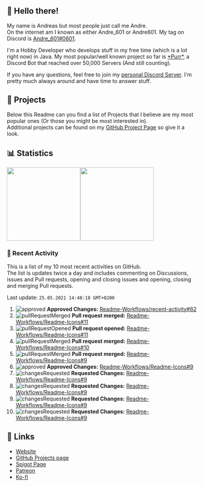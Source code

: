 <!-- Links -->
[andre]: https://discord.bio/p/andre601
[purr]: https://purrbot.site
[discord]: https://discord.gg/6dazXp6
[website]: https://andre601.ch
[github]: https://andre601.ch/projects
[spigot]: https://www.spigotmc.org/resources/authors/56829/
[patreon]: https://patreon.com/andre_601
[ko-fi]: https://ko-fi.com/andre_601

## 👋 Hello there!
My name is Andreas but most people just call me Andre.  
On the internet am I known as either Andre_601 or Andre601. My tag on Discord is [Andre_601#0601][andre].

I'm a Hobby Developer who develops stuff in my free time (which is a lot right now) in Java. My most popular/well known project so far is [\*Purr\*][purr], a Discord Bot that reached over 50,000 Servers (And still counting).

If you have any questions, feel free to join my [personal Discord Server][discord]. I'm pretty much always around and have time to answer stuff.

## 📁 Projects
Below this Readme can you find a list of Projects that I believe are my most popular ones (Or those you might be most interested in).  
Additional projects can be found on my [GitHub Project Page][github] so give it a look.

## 📊 Statistics
<img height="195px" src="https://github-readme-stats.vercel.app/api?username=Andre601&show_icons=true&hide_rank=true&title_color=3498db&bg_color=ffffff00&text_color=718096&disable_animations=true"><img height="195px" src="https://github-readme-stats.vercel.app/api/top-langs?username=Andre601&layout=compact&title_color=3498db&bg_color=ffffff00&text_color=718096">

### 📜 Recent Activity
This is a list of my 10 most recent activities on GitHub.  
The list is updates twice a day and includes commenting on Discussions, issues and Pull requests, opening and closing issues and opening, closing and merging Pull requests.

<!--RECENT_ACTIVITY:last_update-->
Last update: `25.05.2021 14:40:18 GMT+0200`
<!--RECENT_ACTIVITY:last_update_end-->
<!--RECENT_ACTIVITY:start-->
1. ![approved] **Approved Changes:** [Readme-Workflows/recent-activity#62](https://github.com/Readme-Workflows/recent-activity/pull/62#pullrequestreview-666721409)
2. ![pullRequestMerged] **Pull request merged:** [Readme-Workflows/Readme-Icons#11](https://github.com/Readme-Workflows/Readme-Icons/pull/11)
3. ![pullRequestOpened] **Pull request opened:** [Readme-Workflows/Readme-Icons#11](https://github.com/Readme-Workflows/Readme-Icons/pull/11)
4. ![pullRequestMerged] **Pull request merged:** [Readme-Workflows/Readme-Icons#10](https://github.com/Readme-Workflows/Readme-Icons/pull/10)
5. ![pullRequestMerged] **Pull request merged:** [Readme-Workflows/Readme-Icons#9](https://github.com/Readme-Workflows/Readme-Icons/pull/9)
6. ![approved] **Approved Changes:** [Readme-Workflows/Readme-Icons#9](https://github.com/Readme-Workflows/Readme-Icons/pull/9#pullrequestreview-666265430)
7. ![changesRequested] **Requested Changes:** [Readme-Workflows/Readme-Icons#9](https://github.com/Readme-Workflows/Readme-Icons/pull/9#pullrequestreview-666263002)
8. ![changesRequested] **Requested Changes:** [Readme-Workflows/Readme-Icons#9](https://github.com/Readme-Workflows/Readme-Icons/pull/9#pullrequestreview-666263002)
9. ![changesRequested] **Requested Changes:** [Readme-Workflows/Readme-Icons#9](https://github.com/Readme-Workflows/Readme-Icons/pull/9#pullrequestreview-666261336)
10. ![changesRequested] **Requested Changes:** [Readme-Workflows/Readme-Icons#9](https://github.com/Readme-Workflows/Readme-Icons/pull/9#pullrequestreview-666261336)
<!--RECENT_ACTIVITY:end-->

## 🔗 Links
- [Website]
- [GitHub Projects page][github]
- [Spigot Page][spigot]
- [Patreon]
- [Ko-fi]

<!-- Badges -->
[issueOpened]: https://cdn.jsdelivr.net/gh/Readme-Workflows/Readme-Icons@main/icons/octicons/IssueOpenedOld.svg
[issueClosed]: https://cdn.jsdelivr.net/gh/Readme-Workflows/Readme-Icons@main/icons/octicons/IssueClosedOld.svg

[pullRequestOpened]: https://cdn.jsdelivr.net/gh/Readme-Workflows/Readme-Icons@main/icons/octicons/PullRequestOpened.svg
[pullRequestClosed]: https://cdn.jsdelivr.net/gh/Readme-Workflows/Readme-Icons@main/icons/octicons/PullRequestClosed.svg
[pullRequestMerged]: https://cdn.jsdelivr.net/gh/Readme-Workflows/Readme-Icons@main/icons/octicons/PullRequestMerged.svg

[comment]: https://cdn.jsdelivr.net/gh/Readme-Workflows/Readme-Icons@main/icons/octicons/Comment.svg

[changesRequested]: https://cdn.jsdelivr.net/gh/Readme-Workflows/Readme-Icons@main/icons/octicons/RequestedChanges.svg
[approved]: https://cdn.jsdelivr.net/gh/Readme-Workflows/Readme-Icons@main/icons/octicons/ApprovedChanges.svg
[repoCreated]: https://cdn.jsdelivr.net/gh/Readme-Workflows/Readme-Icons@main/icons/octicons/Repository.svg

[release]: https://cdn.jsdelivr.net/gh/Readme-Workflows/Readme-Icons@main/icons/octicons/Release.svg
[star]: https://cdn.jsdelivr.net/gh/Readme-Workflows/Readme-Icons@main/icons/octicons/StarredRepository.svg
[wiki]: https://cdn.jsdelivr.net/gh/Readme-Workflows/Readme-Icons@main/icons/octicons/Wiki.svg
